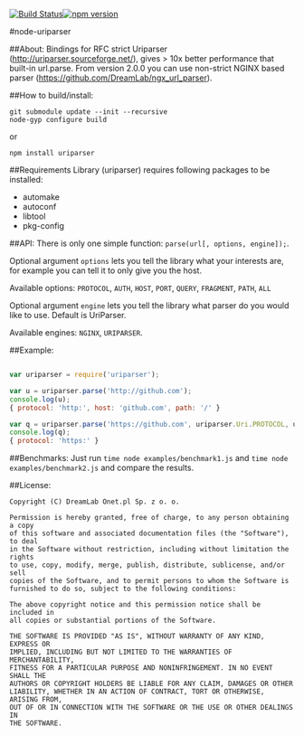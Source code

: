 [![Build Status](https://travis-ci.org/DreamLab/node-uriparser.svg?branch=master)](https://travis-ci.org/DreamLab/node-uriparser)[![npm version](https://badge.fury.io/js/uriparser.svg)](https://badge.fury.io/js/uriparser)

#node-uriparser

##About:
Bindings for RFC strict Uriparser (http://uriparser.sourceforge.net/), gives > 10x better performance that built-in url.parse.
From version 2.0.0 you can use non-strict NGINX based parser (https://github.com/DreamLab/ngx_url_parser).

##How to build/install:
```
git submodule update --init --recursive
node-gyp configure build
```
or
```
npm install uriparser
```

##Requirements
Library (uriparser) requires following packages to be installed:
- automake
- autoconf
- libtool
- pkg-config

##API:
There is only one simple function: ````parse(url[, options, engine]);````.

Optional argument ````options```` lets you tell the library what your interests are, for example you can tell it to only give you the host.

Available options: ````PROTOCOL````, ````AUTH````, ````HOST````, ````PORT````, ````QUERY````, ````FRAGMENT````, ````PATH````, ````ALL````

Optional argument ````engine```` lets you tell the library what parser do you would like to use. Default is UriParser.

Available engines: ```NGINX```, ```URIPARSER```.

##Example:
```js

var uriparser = require('uriparser');

var u = uriparser.parse('http://github.com');
console.log(u);
{ protocol: 'http:', host: 'github.com', path: '/' }

var q = uriparser.parse('https://github.com', uriparser.Uri.PROTOCOL, uriparser.Engine.NGINX);
console.log(q);
{ protocol: 'https:' }
```

##Benchmarks:
Just run ````time node examples/benchmark1.js```` and ````time node examples/benchmark2.js```` and compare the results.


##License:
```
Copyright (C) DreamLab Onet.pl Sp. z o. o.

Permission is hereby granted, free of charge, to any person obtaining a copy
of this software and associated documentation files (the "Software"), to deal
in the Software without restriction, including without limitation the rights
to use, copy, modify, merge, publish, distribute, sublicense, and/or sell
copies of the Software, and to permit persons to whom the Software is
furnished to do so, subject to the following conditions:

The above copyright notice and this permission notice shall be included in
all copies or substantial portions of the Software.

THE SOFTWARE IS PROVIDED "AS IS", WITHOUT WARRANTY OF ANY KIND, EXPRESS OR
IMPLIED, INCLUDING BUT NOT LIMITED TO THE WARRANTIES OF MERCHANTABILITY,
FITNESS FOR A PARTICULAR PURPOSE AND NONINFRINGEMENT. IN NO EVENT SHALL THE
AUTHORS OR COPYRIGHT HOLDERS BE LIABLE FOR ANY CLAIM, DAMAGES OR OTHER
LIABILITY, WHETHER IN AN ACTION OF CONTRACT, TORT OR OTHERWISE, ARISING FROM,
OUT OF OR IN CONNECTION WITH THE SOFTWARE OR THE USE OR OTHER DEALINGS IN
THE SOFTWARE.
```

